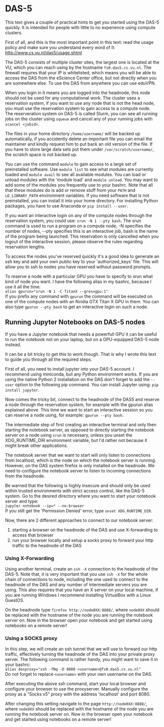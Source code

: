 # DAS-5

This text gives a couple of practical hints to get you started using the 
DAS-5 quickly. It is intended for people with little to no experience 
using compute clusters.

First of all, and this is the most important point in this text: read 
the usage policy and make sure you understand every word of it: 
http://www.cs.vu.nl/das5/usage.shtml

The DAS-5 consists of multiple cluster sites, the largest one is located 
at the VU, which you can reach using by the hostname 
`fs0.das5.cs.vu.nl`. The firewall requires that your IP is whitelisted, 
which means you will be able to access the DAS from the eScience Center 
office, but not directly when you are somewhere else. To use the DAS 
from anywhere you can use eduVPN.

When you login in it means you are logged into the headnode, this node 
should not be used for any computational work. The cluster uses a 
reservation system, if you want to use any node that is not the head 
node, you must use the reservation system to gain access to a compute 
node. The reserveration system on DAS-5 is called Slurm, you can see all 
running jobs on the cluster using `squeue` and cancel any of your 
running jobs with `scancel <jobid>`.

The files in your home directory `/home/username/` will be backed up 
automatically, if you accidently delete an important file you can email 
the maintainer and kindly request him to put back an old version of the 
file. If you have to store large data sets put them under 
`/var/scratch/username/`, the scratch space is not backed up.

You can use the command `module` to gain access to a large set of 
preinstalled software. Use `module list` to see what modules are 
currently loaded and `module avail` to see all available modules. You 
can load or unload modules with the 'module load' and `module unload`. 
You may want to add some of the modules you frequently use to your 
bashrc. Note that all that these modules do is add or remove stuff from 
your `PATH` and `LD_LIBRARY_PATH` environment variables. If you need 
software that is not preinstalled, you can install it into your home 
directory. For installing Python packages, you have to use Anaconda or 
`pip install --user`.

If you want an interactive login on any of the compute nodes through the 
reservation system, you could use: `srun -N 1 --pty bash`. The srun 
command is used to run a program on a compute node, -N specifies the 
number of nodes, --pty specifies this is an interactive job, bash is the 
name of the program being launched. This reservation is only cancelled 
when you logout of the interactive session, please observe the rules 
regarding reservation lengths.

To access the nodes you've reserved quickly it's a good idea to generate 
an ssh key and add your own public key to your 'authorized_keys' file. 
This will allow you to ssh to nodes you have reserved without password 
prompts.

To reserve a node with a particular GPU you have to specify to srun what 
kind of node you want. I have the following alias in my bashrc, because 
I use it all the time:  
`alias gpurun="srun -N 1 -C TitanX --gres=gpu:1"`  
If you prefix any command with `gpurun` the command will be executed on 
one of the compute nodes with an Nvidia GTX Titan X GPU in them. You can 
also type `gpurun --pty bash` to get an interactive login on such a 
node.


## Running Jupyter Notebooks on DAS-5 nodes

If you have a Jupyter notebook that needs a powerfull GPU it can be 
useful to run the notebook not on your laptop, but on a GPU-equipped 
DAS-5 node instead.

It can be a bit tricky to get this to work though. That is why I wrote this
text to guide you through all the required steps.

First of all, you need to install jupyter into your DAS-5 account. I 
recommend using miniconda, but any Python environment works. If you are 
using the native Python 2 installation on the DAS don't forget to add 
the `--user` option to the following pip command. You can install 
Jupyter using: `pip install jupyter`.

Now comes the tricky bit, connect to the headnode of the DAS5 and reserve 
a node through the reservation system, for example with the gpurun alias 
explained above. This time we want to start an interactive session so 
you can reserve a node using, for example: `gpurun --pty bash`.

The intermediate step of first creating an interactive terminal and only 
then starting the notebook server, as opposed to directly starting the 
notebook server on a node using `srun` is necessary, unless you unset the 
XDG_RUNTIME_DIR environment variable, but I'd rather not because it 
might break other applications.

The notebook server that we want to start will only listen to 
connections from localhost, which is the node on which the notebook 
server is running. However, on the DAS system firefox is only installed 
on the headnode. We need to configure the notebook server to listen to 
incoming connections from the headnode.

Be warned that the following is highly insecure and should only be used 
within trusted environments with strict access control, like the DAS-5 
system. Go to the desired directory where you want to start your 
notebook server and type:  
``jupyter notebook --ip=* --no-browser``  
If you still get the 'Permission Denied' error, type `unset XDG_RUNTIME_DIR`.

Now, there are 2 different approaches to connect to our notebook server:
  1. starting a browser on the headnode of the DAS and use X-forwarding to access that browser
  2. run your browser locally and setup a socks proxy to forward your http traffic to the headnode of the DAS

### Using X-Forwarding

Using another terminal, create an `ssh -X` connection to the headnode of 
the DAS-5. Note that, it is very important that you use `ssh -X` for the 
whole chain of connections to node, including the one used to connect to 
the headnode of the DAS and any number of intermediate servers you are 
using. This also requires that you have an X server on your local 
machine, if you are running Windows I recommend installing VirtualBox 
with a Linux GuestOS.

On the headnode type `firefox http://node0XX:8888/`, where `node0XX` 
should be replaced with the hostname of the node you are running the 
notebook server on. Now in the browser open your notebook and get 
started using notebooks on a remote server!

### Using a SOCKS proxy

In this step, we will create an ssh tunnel that we will use to forward
our http traffic, effectively turning the headnode of the DAS into your
private proxy server.
The following command is rather handy, you might want to
save it in your bashrc:  
`` alias dasproxy="ssh -fNq -D 8080 <username>@fs0.das5.cs.vu.nl" ``  
Do not forget to replace `<username>` with your own username on the DAS.

After executing the above ssh command, start your local browser and
configure your browser to use the proxyserver. Manually configure the proxy 
as a "Socks v5" proxy with the address 'localhost' and port 8080. 

After changing this setting navigate to the page `http://node0XX:8888/`, 
where `node0XX` should be replaced with the hostname of the node you
are running the notebook server on. Now in the browser open your
notebook and get started using notebooks on a remote server!


